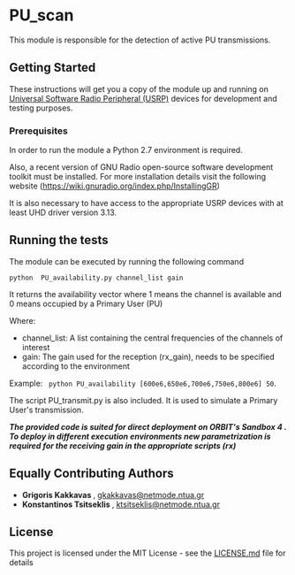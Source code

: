 # PU_scan

This module is responsible for the detection of active PU transmissions. 

## Getting Started

These instructions will get you a copy of the module up and running on [Universal Software Radio Peripheral (USRP)](https://www.ettus.com/) devices for development and testing purposes. 

### Prerequisites

In order to run the module a Python 2.7 environment is required.

Also, a recent version of GNU Radio open-source software development toolkit must be installed. For more installation details visit the following website (https://wiki.gnuradio.org/index.php/InstallingGR) 

It is also necessary to have access to the appropriate USRP devices with at least UHD driver version 3.13.


## Running the tests

The module can be executed by running the following command

``` python  PU_availability.py channel_list gain    ```

It returns the availability vector where 1 means the channel is available and 0 means occupied by a Primary User (PU) 

Where:
* channel_list: A list containing the central frequencies of the channels of interest
* gain: The gain used for the reception (rx_gain), needs to be specified according to the environment
 
 Example:
	``` python PU_availability [600e6,650e6,700e6,750e6,800e6] 50```.

The script PU_transmit.py is also included. It is used to simulate a Primary User's transmission.

 <b><i> The provided code is suited for direct deployment on ORBIT's Sandbox 4 . To deploy in different execution environments new parametrization is required for the receiving gain in the appropriate scripts (rx) </i> </b> 

## Equally Contributing Authors

* <b> Grigoris Kakkavas </b>, gkakkavas@netmode.ntua.gr
* <b> Konstantinos Tsitseklis </b> , ktsitseklis@netmode.ntua.gr


## License

This project is licensed under the MIT License - see the [LICENSE.md](LICENSE.md) file for details
